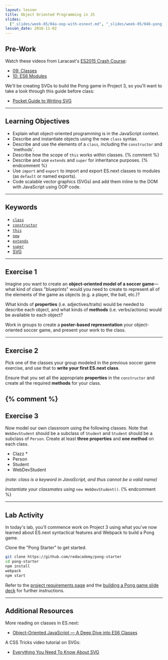 ```yaml
---
layout: lesson
title: Object Oriented Programming in JS
slides:
  ["_slides/week-05/04a-oop-with-esnext.md", "_slides/week-05/04b-pong.md"]
lesson_date: 2018-11-02
---
```


## Pre-Work

Watch these videos from Laracast's [ES2015 Crash Course](https://laracasts.com/series/es6-cliffsnotes):

- [09: Classes](https://laracasts.com/series/es6-cliffsnotes/episodes/9)
- [10: ES6 Modules](https://laracasts.com/series/es6-cliffsnotes/episodes/10)

We'll be creating SVGs to build the Pong game in Project 3, so you'll want to take a look through this guide before class:

- [Pocket Guide to Writing SVG](http://svgpocketguide.com/book/)

---

## Learning Objectives

- Explain what object-oriented programming is in the JavaScript context.
- Describe and instantiate objects using the new `class` syntax.
- Describe and use the elements of a `class`, including the `constructor` and 'methods'.
- Describe how the scope of `this` works within classes.
  {% comment %}
- Describe and use `extends` and `super` for inheritance purposes.
  {% endcomment %}
- Use `import` and `export` to import and export ES.next classes to modules (as `default` or named exports).
- Code scalable vector graphics (SVGs) and add them inline to the DOM with JavaScript using OOP code.

---

## Keywords

- [`class`](https://developer.mozilla.org/en/docs/Web/JavaScript/Reference/Classes)
- [`constructor`](https://developer.mozilla.org/en-US/docs/Web/JavaScript/Reference/Classes/constructor)
- [`this`](https://developer.mozilla.org/en-US/docs/Web/JavaScript/Reference/Operators/this)
- [`new`](https://developer.mozilla.org/en-US/docs/Web/JavaScript/Reference/Operators/new)
- [`extends`](https://developer.mozilla.org/en-US/docs/Web/JavaScript/Reference/Classes/extends)
- [`super`](https://developer.mozilla.org/en-US/docs/Web/JavaScript/Reference/Operators/super)
- [SVG](https://developer.mozilla.org/en-US/docs/Web/SVG)

---

## Exercise 1

Imagine you want to create an **object-oriented model of a soccer game**&mdash;what kind of class "blueprints" would you need to create to represent all of the elements of the game as objects (e.g. a player, the ball, etc.)?

What kinds of **properties** (i.e. adjectives/traits) would be needed to describe each object, and what kinds of **methods** (i.e. verbs/actions) would be available to each object?

Work in groups to create a **poster-based representation** your object-oriented soccer game, and present your work to the class.

---

## Exercise 2

Pick one of the classes your group modeled in the previous soccer game exercise, and use that to **write your first ES.next class**.

Ensure that you set all the appropriate **properties** in the `constructor` and create all the required **methods** for your class.

## {% comment %}

## Exercise 3

Now model our own classroom using the following classes. Note that `WebDevStudent` should be a subclass of `Student` and `Student` should be a subclass of `Person`. Create at least **three properties** and **one method** on each class.

- Clazz \*
- Person
- Student
- WebDevStudent

_(note: class is a keyword in JavaScript, and thus cannot be a valid name)_<br />

_Instantiate your classmates using_ `new WebDevStudent()`.
{% endcomment %}

---

## Lab Activity

In today's lab, you'll commence work on Project 3 using what you've now learned about ES.next syntactical features and Webpack to build a Pong game.

Clone the "Pong Starter" to get started.

```bash
git clone https://github.com/redacademy/pong-starter
cd pong-starter
npm install
webpack
npm start
```

Refer to the [project requirements page](/project/project-3-pong-game/) and the [building a Pong game slide deck](/slides/building-a-pong-game/) for further instructions.

---

## Additional Resources

More reading on classes in ES.next:

- [Object-Oriented JavaScript — A Deep Dive into ES6 Classes](https://www.sitepoint.com/object-oriented-javascript-deep-dive-es6-classes/)

A CSS Tricks video tutorial on SVGs:

- [Everything You Need To Know About SVG](https://css-tricks.com/lodge/svg/)
